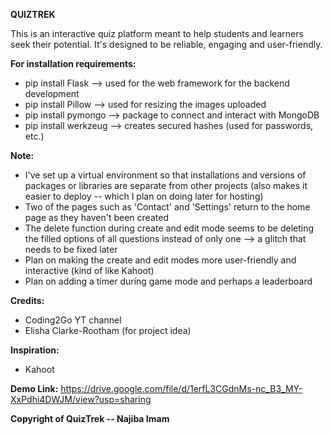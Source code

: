 **QUIZTREK**

This is an interactive quiz platform meant to help students and learners seek their potential.
It's designed to be reliable, engaging and user-friendly.

**For installation requirements:**

- pip install Flask   --> used for the web framework for the backend development
- pip install Pillow   --> used for resizing the images uploaded
- pip install pymongo  --> package to connect and interact with MongoDB
- pip install werkzeug  --> creates secured hashes (used for passwords, etc.)

**Note:** 
- I've set up a virtual environment so that installations and versions of packages or libraries are separate from other projects (also makes it easier to deploy -- which I plan on doing later for hosting)
- Two of the pages such as 'Contact' and 'Settings' return to the home page as they haven't been created
- The delete function during create and edit mode seems to be deleting the filled options of all questions instead of only one --> a glitch that needs to be fixed later
- Plan on making the create and edit modes more user-friendly and interactive (kind of like Kahoot)
- Plan on adding a timer during game mode and perhaps a leaderboard

**Credits:**
- Coding2Go YT channel
- Elisha Clarke-Rootham (for project idea)

**Inspiration:**
- Kahoot

**Demo Link:**
https://drive.google.com/file/d/1erfL3CGdnMs-nc_B3_MY-XxPdhi4DWJM/view?usp=sharing

**Copyright of QuizTrek -- Najiba Imam**

